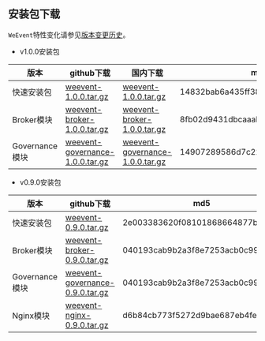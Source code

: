 ## 安装包下载

`WeEvent`特性变化请参见[版本变更历史](https://github.com/WeBankFinTech/WeEvent/releases)。

- v1.0.0安装包

| 版本     | github下载 | 国内下载 | md5 |
| ---------- | -------- | -------- | -------- |
| 快速安装包 | [weevent-1.0.0.tar.gz](https://github.com/WeBankFinTech/WeEvent/releases/download/v1.0.0/weevent-1.0.0.tar.gz) | [weevent-1.0.0.tar.gz](https://www.fisco.com.cn/cdn/weevent/download/releases/v1.0.0/weevent-1.0.0.tar.gz) | 14832bab6a435ff3897d79c5f28fd9d0 |
| Broker模块 | [weevent-broker-1.0.0.tar.gz](https://github.com/WeBankFinTech/WeEvent/releases/download/v1.0.0/weevent-1.0.0.tar.gz) | [weevent-broker-1.0.0.tar.gz](https://www.fisco.com.cn/cdn/weevent/download/releases/v1.0.0/weevent-broker-1.0.0.tar.gz) | 8fb02d9431dbcaaab662871d806cb5f6 |
| Governance模块 | [weevent-governance-1.0.0.tar.gz](https://www.fisco.com.cn/cdn/weevent/download/releases/v1.0.0/weevent-governance-1.0.0.tar.gz) | [weevent-governance-1.0.0.tar.gz](https://www.fisco.com.cn/cdn/weevent/download/releases/v1.0.0/weevent-governance-1.0.0.tar.gz) | 14907289586d7c22915c698908996ef2 |



- v0.9.0安装包

| 版本     | github下载 | md5 |
| ---------- | -------- | -------- | 
| 快速安装包 | [weevent-0.9.0.tar.gz](https://github.com/WeBankFinTech/WeEvent/releases/download/v0.9.0/weevent-0.9.0.tar.gz) |  2e003383620f08101868664877b736df  |
| Broker模块 | [weevent-broker-0.9.0.tar.gz](https://github.com/WeBankFinTech/WeEvent/releases/download/v0.9.0/weevent-0.9.0.tar.gz)|040193cab9b2a3f8e7253acb0c9959f1   |
| Governance模块   | [weevent-governance-0.9.0.tar.gz](https://github.com/WeBankFinTech/WeEvent/releases/download/v0.9.0/weevent-governance-0.9.0.tar.gz) | 040193cab9b2a3f8e7253acb0c9959f1  |
| Nginx模块  | [weevent-nginx-0.9.0.tar.gz](https://github.com/WeBankFinTech/WeEvent/releases/download/v0.9.0/weevent-nginx-0.9.0.tar.gz)  | d6b84cb773f5272d9bae687eb4feadf4  |
